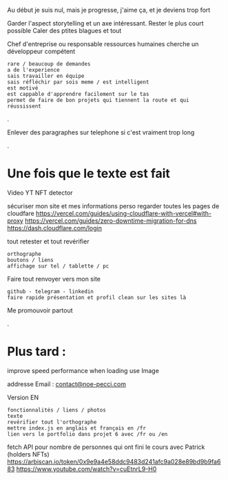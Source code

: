Au début je suis nul, mais je progresse, j'aime ça, et je deviens trop fort

Garder l'aspect storytelling et un axe intéressant.
Rester le plus court possible
Caler des ptites blagues et tout

Chef d'entreprise ou responsable ressources humaines cherche un développeur compétent

    rare / beaucoup de demandes
    a de l'experience
    sais travailler en équipe
    sais réfléchir par sois meme / est intelligent
    est motivé
    est cappable d'apprendre facilement sur le tas
    permet de faire de bon projets qui tiennent la route et qui réussissent

.

Enlever des paragraphes sur telephone si c'est vraiment trop long

.

# Une fois que le texte est fait

Video YT NFT detector

sécuriser mon site et mes informations perso
regarder toutes les pages de cloudfare
https://vercel.com/guides/using-cloudflare-with-vercel#with-proxy
https://vercel.com/guides/zero-downtime-migration-for-dns
https://dash.cloudflare.com/login

tout retester et tout revérifier

    orthographe
    boutons / liens
    affichage sur tel / tablette / pc

Faire tout renvoyer vers mon site

    github - telegram - linkedin
    faire rapide présentation et profil clean sur les sites là

Me promouvoir partout

.

# Plus tard :

improve speed performance when loading
use Image

addresse Email : contact@noe-pecci.com

Version EN

    fonctionnalités / liens / photos
    texte
    revérifier tout l'orthographe
    mettre index.js en anglais et français en /fr
    lien vers le portfolio dans projet 6 avec /fr ou /en

fetch API pour nombre de personnes qui ont fini le cours avec Patrick (holders NFTs)
https://arbiscan.io/token/0x9e9a4e58ddc9483d241afc9a028e89bd9b9fa683
https://www.youtube.com/watch?v=cuEtnrL9-H0
